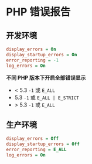 # PHP 错误报告

## 开发环境

```ini
display_errors = On
display_startup_errors = On
error_reporting = -1
log_errors = On
```

**不同 PHP 版本下开启全部错误显示**

- < 5.3 `-1` 或 `E_ALL`
- 5.3 `-1` 或 `E_ALL | E_STRICT`
- \> 5.3 `-1` 或 `E_ALL`

## 生产环境

```ini
display_errors = Off
display_startup_errors = Off
error_reporting = E_ALL
log_errors = On
```